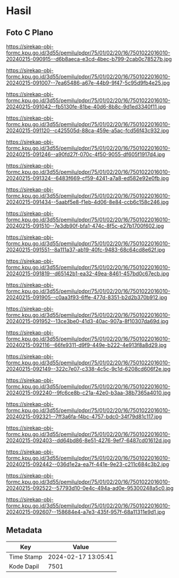 # Hasil

## Foto C Plano

https://sirekap-obj-formc.kpu.go.id/3d55/pemilu/pdpr/75/01/02/20/16/7501022016010-20240215-090915--d6b8aeca-e3cd-4bec-b799-2cab0c78527b.jpg

https://sirekap-obj-formc.kpu.go.id/3d55/pemilu/pdpr/75/01/02/20/16/7501022016010-20240215-091007--7ea65486-a67e-44b9-9f47-5c95d9fb4e25.jpg

https://sirekap-obj-formc.kpu.go.id/3d55/pemilu/pdpr/75/01/02/20/16/7501022016010-20240215-091042--fb5130fe-81be-40d6-8b8c-9d1ed3340f11.jpg

https://sirekap-obj-formc.kpu.go.id/3d55/pemilu/pdpr/75/01/02/20/16/7501022016010-20240215-091120--c425505d-88ca-459e-a5ac-fcd56f43c932.jpg

https://sirekap-obj-formc.kpu.go.id/3d55/pemilu/pdpr/75/01/02/20/16/7501022016010-20240215-091246--a90fd27f-070c-4f50-9055-df605f1917d4.jpg

https://sirekap-obj-formc.kpu.go.id/3d55/pemilu/pdpr/75/01/02/20/16/7501022016010-20240215-091324--6483f669-cf59-4241-a7a8-ed582e92e0fb.jpg

https://sirekap-obj-formc.kpu.go.id/3d55/pemilu/pdpr/75/01/02/20/16/7501022016010-20240215-091434--5aabf5e8-f1eb-4d06-8e84-ccb6c158c246.jpg

https://sirekap-obj-formc.kpu.go.id/3d55/pemilu/pdpr/75/01/02/20/16/7501022016010-20240215-091510--7e3db90f-bfa1-474c-8f5c-e27b1700f602.jpg

https://sirekap-obj-formc.kpu.go.id/3d55/pemilu/pdpr/75/01/02/20/16/7501022016010-20240215-091551--8a111a37-ab19-40fc-9483-68c64cd8e62f.jpg

https://sirekap-obj-formc.kpu.go.id/3d55/pemilu/pdpr/75/01/02/20/16/7501022016010-20240215-091819--d65142b1-ea32-49ea-8461-457bd0c67ecb.jpg

https://sirekap-obj-formc.kpu.go.id/3d55/pemilu/pdpr/75/01/02/20/16/7501022016010-20240215-091905--c0aa3f93-6ffe-477d-8351-b2d2b370b912.jpg

https://sirekap-obj-formc.kpu.go.id/3d55/pemilu/pdpr/75/01/02/20/16/7501022016010-20240215-091952--13ce3be0-41d3-40ac-907a-8f10307da69d.jpg

https://sirekap-obj-formc.kpu.go.id/3d55/pemilu/pdpr/75/01/02/20/16/7501022016010-20240215-092116--66fe9311-d9f9-449e-b222-4e913f8a8d29.jpg

https://sirekap-obj-formc.kpu.go.id/3d55/pemilu/pdpr/75/01/02/20/16/7501022016010-20240215-092149--322c7e07-c338-4c5c-9c1d-6208cd606f2e.jpg

https://sirekap-obj-formc.kpu.go.id/3d55/pemilu/pdpr/75/01/02/20/16/7501022016010-20240215-092240--9fc6ce8b-c21a-42e0-b3aa-38b7365a4010.jpg

https://sirekap-obj-formc.kpu.go.id/3d55/pemilu/pdpr/75/01/02/20/16/7501022016010-20240215-092321--7ff3a6fa-f4bc-4757-bdc0-34f79d81c117.jpg

https://sirekap-obj-formc.kpu.go.id/3d55/pemilu/pdpr/75/01/02/20/16/7501022016010-20240215-092403--dd64bd86-8e51-4276-9ef7-6487cd01612d.jpg

https://sirekap-obj-formc.kpu.go.id/3d55/pemilu/pdpr/75/01/02/20/16/7501022016010-20240215-092442--036d1e2a-ea7f-441e-9e23-c211c684c3b2.jpg

https://sirekap-obj-formc.kpu.go.id/3d55/pemilu/pdpr/75/01/02/20/16/7501022016010-20240215-092522--57793d10-0e4c-494a-ad0e-95300248a5c0.jpg

https://sirekap-obj-formc.kpu.go.id/3d55/pemilu/pdpr/75/01/02/20/16/7501022016010-20240215-092607--158684e4-a7e3-435f-957f-68a11311e9d1.jpg


## Metadata

| Key        | Value               |
| ---------- | ------------------- |
| Time Stamp | 2024-02-17 13:05:41 |
| Kode Dapil | 7501                |



